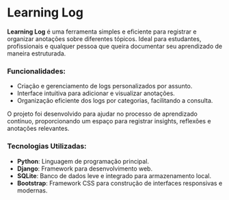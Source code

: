 # Learning Log

**Learning Log** é uma ferramenta simples e eficiente para registrar e organizar anotações sobre diferentes tópicos. Ideal para estudantes, profissionais e qualquer pessoa que queira documentar seu aprendizado de maneira estruturada.

### Funcionalidades:
- Criação e gerenciamento de logs personalizados por assunto.
- Interface intuitiva para adicionar e visualizar anotações.
- Organização eficiente dos logs por categorias, facilitando a consulta.

O projeto foi desenvolvido para ajudar no processo de aprendizado contínuo, proporcionando um espaço para registrar insights, reflexões e anotações relevantes.

### Tecnologias Utilizadas:
- **Python**: Linguagem de programação principal.
- **Django**: Framework para desenvolvimento web.
- **SQLite**: Banco de dados leve e integrado para armazenamento local.
- **Bootstrap**: Framework CSS para construção de interfaces responsivas e modernas.
